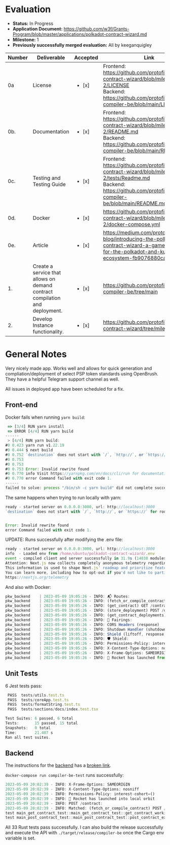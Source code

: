 # Evaluation

- **Status:** In Progress
- **Application Document:** https://github.com/w3f/Grants-Program/blob/master/applications/polkadot-contract-wizard.md
- **Milestone:** 1
- **Previously successfully merged evaluation:** All by keeganquigley

| Number | Deliverable                                                                 | Accepted               | Link                                                                                                                                                                                                                | Notes |
| ------ | --------------------------------------------------------------------------- | ---------------------- | ------------------------------------------------------------------------------------------------------------------------------------------------------------------------------------------------------------------- | ----- |
| 0a     | License                                                                     | <ul><li>[x] </li></ul> | <div><div>Frontend: https://github.com/protofire/polkadot-contract-wizard/blob/milestone-2/LICENSE</div><div>Backend: https://github.com/protofire/ink-compiler-be/blob/main/LICENSE</div></div>                    | Ok.   |
| 0b.    | Documentation                                                               | <ul><li>[x] </li></ul> | <div><div>Frontend: https://github.com/protofire/polkadot-contract-wizard/blob/milestone-2/README.md</div><div> Backend: https://github.com/protofire/ink-compiler-be/blob/main/README.md</div></div>               | Ok.   |
| 0c.    | Testing and Testing Guide                                                   | <ul><li>[x] </li></ul> | <div><div>Frontend: https://github.com/protofire/polkadot-contract-wizard/blob/milestone-2/tests/Readme.md</div><div> Backend: https://github.com/protofire/ink-compiler-be/blob/main/README.md#testing</div></div> | Ok.   |
| 0d.    | Docker                                                                      | <ul><li>[x] </li></ul> | https://github.com/protofire/polkadot-contract-wizard/blob/milestone-2/docker-compose.yml                                                                                                                           | Ok.   |
| 0e.    | Article                                                                     | <ul><li>[x] </li></ul> | https://medium.com/protofire-blog/introducing-the-polkadot-contract-wizard-a-game-changer-for-the-polkadot-and-kusama-ecosystem-fb9076880ca7                                                                        | Ok.   |
| 1.     | Create a service that allows on demand contract compilation and deployment. | <ul><li>[x] </li></ul> | https://github.com/protofire/ink-compiler-be/tree/main                                                                                                                                                              | Ok.   |
| 2.     | Develop Instance functionality.                                             | <ul><li>[x] </li></ul> | https://github.com/protofire/polkadot-contract-wizard/tree/milestone-2                                                                                                                                              | Ok.   |

# General Notes

Very nicely made app. Works well and allows for quick generation and compliation/deployment of select PSP token standards using OpenBrush. They have a helpful Telegram support channel as well.

All issues in deployed app have been scheduled for a fix.

## Front-end

Docker fails when running `yarn build`:

```js
 => [3/4] RUN yarn install                                                                                          119.1s
 => ERROR [4/4] RUN yarn build                                                                                        0.8s
------
 > [4/4] RUN yarn build:
#0 0.423 yarn run v1.22.19
#0 0.444 $ next build
#0 0.752 `destination` does not start with `/`, `http://`, or `https://` for route {"source":"/api/:path*","destination":"undefined/:path*"}
#0 0.753
#0 0.753
#0 0.753 Error: Invalid rewrite found
#0 0.770 info Visit https://yarnpkg.com/en/docs/cli/run for documentation about this command.
#0 0.770 error Command failed with exit code 1.
------
failed to solve: process "/bin/sh -c yarn build" did not complete successfully: exit code: 1
```

The same happens when trying to run locally with yarn:

```js
ready - started server on 0.0.0.0:3000, url: http://localhost:3000
`destination` does not start with `/`, `http://`, or `https://` for route {"source":"/api/:path*","destination":"undefined/:path*"}


Error: Invalid rewrite found
error Command failed with exit code 1.
```

UPDATE: Runs successfully after modifying the .env file:

```js
ready - started server on 0.0.0.0:3000, url: http://localhost:3000
info  - Loaded env from /home/ubuntu/polkadot-contract-wizard/.env
event - compiled client and server successfully in 31.9s (14038 modules)
Attention: Next.js now collects completely anonymous telemetry regarding usage.
This information is used to shape Next.js' roadmap and prioritize features.
You can learn more, including how to opt-out if you'd not like to participate in this anonymous program, by visiting the following URL:
https://nextjs.org/telemetry
```

And also with Docker:

```js
pkw_backend    | 2023-05-09 19:05:26 - INFO: 📬 Routes:
pkw_backend    | 2023-05-09 19:05:26 - INFO: (fetch_or_compile_contract) POST /contract
pkw_backend    | 2023-05-09 19:05:26 - INFO: (get_contract) GET /contract?<code_id>&<wasm>
pkw_backend    | 2023-05-09 19:05:26 - INFO: (store_deployment) POST /deployments
pkw_backend    | 2023-05-09 19:05:26 - INFO: (get_contract_deployments) GET /deployments?<user_address>&<network>
pkw_backend    | 2023-05-09 19:05:26 - INFO: 📡 Fairings:
pkw_backend    | 2023-05-09 19:05:26 - INFO: CORS Headers (response)
pkw_backend    | 2023-05-09 19:05:26 - INFO: Shutdown Handler (shutdown)
pkw_backend    | 2023-05-09 19:05:26 - INFO: Shield (liftoff, response, singleton)
pkw_backend    | 2023-05-09 19:05:26 - INFO: 🛡️ Shield:
pkw_backend    | 2023-05-09 19:05:26 - INFO: Permissions-Policy: interest-cohort=()
pkw_backend    | 2023-05-09 19:05:26 - INFO: X-Content-Type-Options: nosniff
pkw_backend    | 2023-05-09 19:05:26 - INFO: X-Frame-Options: SAMEORIGIN
pkw_backend    | 2023-05-09 19:05:26 - INFO: 🚀 Rocket has launched from http://0.0.0.0:8000
```

## Unit Tests

6 Jest tests pass:

```js
 PASS  tests/utils.test.ts
 PASS  tests/coreApp.test.ts
 PASS  tests/formatString.test.ts
 PASS  tests/sections/docs/index.test.tsx

Test Suites: 6 passed, 6 total
Tests:       15 passed, 15 total
Snapshots:   0 total
Time:        21.407 s
Ran all test suites.
```

## Backend

The instructions for the [backend](https://github.com/protofire/polkadot-contract-wizard#backend) has a [broken link](https://github.com/protofire/polkadot-contract-wizard/blob/develop/ink-compiler-be/README.md).

`docker-compose run compiler-be-test` runs successfully:

```js
2023-05-09 20:02:39 - INFO: X-Frame-Options: SAMEORIGIN
2023-05-09 20:02:39 - INFO: X-Content-Type-Options: nosniff
2023-05-09 20:02:39 - INFO: Permissions-Policy: interest-cohort=()
2023-05-09 20:02:39 - INFO: 🚀 Rocket has launched into local orbit
2023-05-09 20:02:39 - INFO: POST /contract:
2023-05-09 20:02:39 - INFO: Matched: (fetch_or_compile_contract) POST /contract
test main_get_contract_test::main_get_contract_test::get_contract_working_as_expected has been running for over 60 seconds
test main_post_contract_test::main_post_contract_test::post_contract_expects_code_is_ok has been running for over 60 seconds
```

All 33 Rust tests pass successfully. I can also build the release successfully and execute the API with `./target/release/compiler-be` once the Cargo env variable is set.
